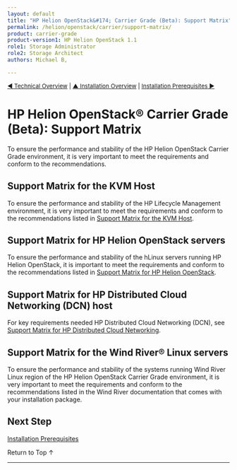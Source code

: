```yaml
---
layout: default
title: "HP Helion OpenStack&#174; Carrier Grade (Beta): Support Matrix"
permalink: /helion/openstack/carrier/support-matrix/
product: carrier-grade
product-version1: HP Helion OpenStack 1.1
role1: Storage Administrator
role2: Storage Architect
authors: Michael B, 

---
```

<!--UNDER REVISION-->

<script>

function PageRefresh {
onLoad="window.refresh"
}

PageRefresh();

</script>

<p style="font-size: small;"><a href="/helion/openstack/carrier/technical-overview/">&#9664; Technical Overview</a> | <a href="/helion/openstack/carrier/install/pb/overview/">&#9650; Installation Overview</a>  | <a href="/helion/openstack/carrier/install/pb/prereqs/"> Installation Prerequisites &#9654;</a></p>


# HP Helion OpenStack&#174; Carrier Grade (Beta): Support Matrix
 
To ensure the performance and stability of the HP Helion OpenStack Carrier Grade environment, it is very important to meet the requirements and conform to the recommendations.

## Support Matrix for the KVM Host

To ensure the performance and stability of the HP Lifecycle Management environment, it is very important to meet the requirements and conform to the recommendations listed in [Support Matrix for the KVM Host](/helion/openstack/carrier/support-matrix/hlm/).


## Support Matrix for HP Helion OpenStack servers

To ensure the performance and stability of the hLinux servers running HP Helion OpenStack, it is important to meet the requirements and conform to the recommendations listed in [Support Matrix for HP Helion OpenStack](/helion/openstack/carrier/support-matrix/helion/).

## Support Matrix for HP Distributed Cloud Networking (DCN) host

For key requirements needed HP Distributed Cloud Networking (DCN), see [Support Matrix for HP Distributed Cloud Networking](/helion/openstack/carrier/support-matrix/dcn/).

## Support Matrix for the Wind River&#174; Linux servers

To ensure the performance and stability of the systems running Wind River Linux region of the HP Helion OpenStack Carrier Grade environment, it is very important to meet the requirements and conform to the recommendations listed in the Wind River documentation that comes with your installation package.

<!--
[Support Matrix for the Wind River Region](/helion/openstack/carrier/support-matrix/wr/).
-->

## Next Step

[Installation Prerequisites](/helion/openstack/carrier/install/pb/prereqs/)

<a href="#top" style="padding:14px 0px 14px 0px; text-decoration: none;"> Return to Top &#8593; </a>

----
